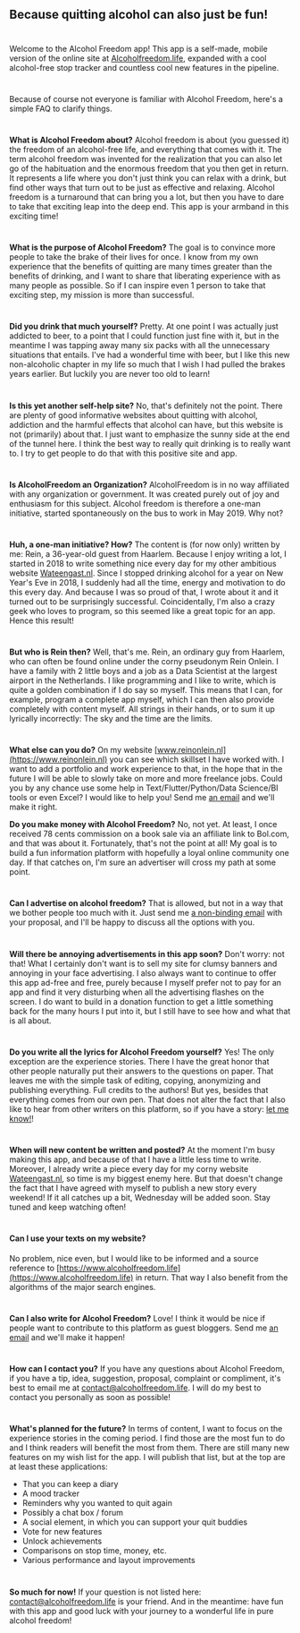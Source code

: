 ## Because quitting alcohol can also just be fun!

#
#
#
Welcome to the Alcohol Freedom app! This app is a self-made, mobile version of the online site at [Alcoholfreedom.life](https://www.alcoholfreedom.life), expanded with a cool alcohol-free stop tracker and countless cool new features in the pipeline.
#
Because of course not everyone is familiar with Alcohol Freedom, here's a simple FAQ to clarify things.
#
#
#
 **What is Alcohol Freedom about?**
Alcohol freedom is about (you guessed it) the freedom of an alcohol-free life, and everything that comes with it. The term alcohol freedom was invented for the realization that you can also let go of the habituation and the enormous freedom that you then get in return. It represents a life where you don't just think you can relax with a drink, but find other ways that turn out to be just as effective and relaxing. Alcohol freedom is a turnaround that can bring you a lot, but then you have to dare to take that exciting leap into the deep end. This app is your armband in this exciting time!
#
#
#
 **What is the purpose of Alcohol Freedom?**
The goal is to convince more people to take the brake of their lives for once. I know from my own experience that the benefits of quitting are many times greater than the benefits of drinking, and I want to share that liberating experience with as many people as possible. So if I can inspire even 1 person to take that exciting step, my mission is more than successful.
#
#
#
 **Did you drink that much yourself?**
Pretty. At one point I was actually just addicted to beer, to a point that I could function just fine with it, but in the meantime I was tapping away many six packs with all the unnecessary situations that entails. I've had a wonderful time with beer, but I like this new non-alcoholic chapter in my life so much that I wish I had pulled the brakes years earlier. But luckily you are never too old to learn!
#
#
#
 **Is this yet another self-help site?**
No, that's definitely not the point. There are plenty of good informative websites about quitting with alcohol, addiction and the harmful effects that alcohol can have, but this website is not (primarily) about that. I just want to emphasize the sunny side at the end of the tunnel here. I think the best way to really quit drinking is to really want to. I try to get people to do that with this positive site and app.
#
#
#
 **Is AlcoholFreedom an Organization?**
AlcoholFreedom is in no way affiliated with any organization or government. It was created purely out of joy and enthusiasm for this subject. Alcohol freedom is therefore a one-man initiative, started spontaneously on the bus to work in May 2019. Why not?
#
#
#
 **Huh, a one-man initiative? How?**
The content is (for now only) written by me: Rein, a 36-year-old guest from Haarlem. Because I enjoy writing a lot, I started in 2018 to write something nice every day for my other ambitious website [Wateengast.nl](https://www.wateengast.nl). Since I stopped drinking alcohol for a year on New Year's Eve in 2018, I suddenly had all the time, energy and motivation to do this every day. And because I was so proud of that, I wrote about it and it turned out to be surprisingly successful. Coincidentally, I'm also a crazy geek who loves to program, so this seemed like a great topic for an app. Hence this result!
#
#
#
 **But who is Rein then?**
Well, that's me. Rein, an ordinary guy from Haarlem, who can often be found online under the corny pseudonym Rein Onlein. I have a family with 2 little boys and a job as a Data Scientist at the largest airport in the Netherlands. I like programming and I like to write, which is quite a golden combination if I do say so myself. This means that I can, for example, program a complete app myself, which I can then also provide completely with content myself. All strings in their hands, or to sum it up lyrically incorrectly: The sky and the time are the limits.
#
#
#
 **What else can you do?**
On my website [www.reinonlein.nl](https://www.reinonlein.nl) you can see which skillset I have worked with. I want to add a portfolio and work experience to that, in the hope that in the future I will be able to slowly take on more and more freelance jobs. Could you by any chance use some help in Text/Flutter/Python/Data Science/BI tools or even Excel? I would like to help you! Send me [an email](mailto:contact@alcoholfreedom.life) and we'll make it right.

**Do you make money with Alcohol Freedom?**
No, not yet. At least, I once received 78 cents commission on a book sale via an affiliate link to Bol.com, and that was about it. Fortunately, that's not the point at all! My goal is to build a fun information platform with hopefully a loyal online community one day. If that catches on, I'm sure an advertiser will cross my path at some point.
#
#
#
 **Can I advertise on alcohol freedom?**
That is allowed, but not in a way that we bother people too much with it. Just send me [a non-binding email](mailto:contact@alcoholfreedom.life) with your proposal, and I'll be happy to discuss all the options with you.
#
#
#
 **Will there be annoying advertisements in this app soon?**
Don't worry: not that! What I certainly don't want is to sell my site for clumsy banners and annoying in your face advertising. I also always want to continue to offer this app ad-free and free, purely because I myself prefer not to pay for an app and find it very disturbing when all the advertising flashes on the screen. I do want to build in a donation function to get a little something back for the many hours I put into it, but I still have to see how and what that is all about.

#
#
#
 **Do you write all the lyrics for Alcohol Freedom yourself?**
Yes! The only exception are the experience stories. There I have the great honor that other people naturally put their answers to the questions on paper. That leaves me with the simple task of editing, copying, anonymizing and publishing everything. Full credits to the authors! But yes, besides that everything comes from our own pen. That does not alter the fact that I also like to hear from other writers on this platform, so if you have a story: [let me know!](mailto:contact@alcoholfreedom.life)!
#
#
#
 **When will new content be written and posted?**
At the moment I'm busy making this app, and because of that I have a little less time to write. Moreover, I already write a piece every day for my corny website [Wateengast.nl](https://www.wateengast.nl), so time is my biggest enemy here. But that doesn't change the fact that I have agreed with myself to publish a new story every weekend! If it all catches up a bit, Wednesday will be added soon. Stay tuned and keep watching often!
#
#
#
#### **Can I use your texts on my website?**
No problem, nice even, but I would like to be informed and a source reference to [https://www.alcoholfreedom.life](https://www.alcoholfreedom.life) in return. That way I also benefit from the algorithms of the major search engines.
#
#
#
 **Can I also write for Alcohol Freedom?**
Love! I think it would be nice if people want to contribute to this platform as guest bloggers. Send me [an email](mailto:contact@alcoholfreedom.life) and we'll make it happen!
#
#
#
 **How can I contact you?**
If you have any questions about Alcohol Freedom, if you have a tip, idea, suggestion, proposal, complaint or compliment, it's best to email me at [contact@alcoholfreedom.life](mailto:contact@alcoholfreedom.life). I will do my best to contact you personally as soon as possible!
#
#
#
 **What's planned for the future?**
In terms of content, I want to focus on the experience stories in the coming period. I find those are the most fun to do and I think readers will benefit the most from them. There are still many new features on my wish list for the app. I will publish that list, but at the top are at least these applications:

- That you can keep a diary
- A mood tracker
- Reminders why you wanted to quit again
- Possibly a chat box / forum
- A social element, in which you can support your quit buddies
- Vote for new features
- Unlock achievements
- Comparisons on stop time, money, etc.
- Various performance and layout improvements
#
#
#
 **So much for now!**
If your question is not listed here: [contact@alcoholfreedom.life](mailto:contact@alcoholfreedom.life) is your friend. And in the meantime: have fun with this app and good luck with your journey to a wonderful life in pure alcohol freedom!
#
#
#
